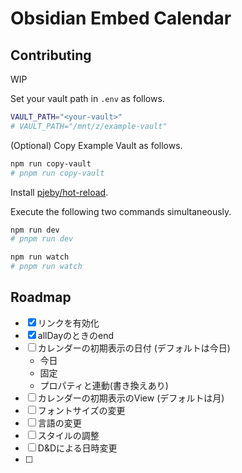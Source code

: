 # Obsidian Embed Calendar

## Contributing
WIP

Set your vault path in `.env` as follows.

```sh
VAULT_PATH="<your-vault>"
# VAULT_PATH="/mnt/z/example-vault"
```

(Optional) Copy Example Vault as follows.

```sh
npm run copy-vault
# pnpm run copy-vault
```

Install [pjeby/hot-reload](https://github.com/pjeby/hot-reload).

Execute the following two commands simultaneously.

```sh
npm run dev
# pnpm run dev
```

```sh
npm run watch
# pnpm run watch
```

## Roadmap

- [x] リンクを有効化
- [x] allDayのときのend
- [ ] カレンダーの初期表示の日付 (デフォルトは今日)
	- 今日
	- 固定
	- プロパティと連動(書き換えあり)
- [ ] カレンダーの初期表示のView (デフォルトは月)
- [ ] フォントサイズの変更
- [ ] 言語の変更
- [ ] スタイルの調整
- [ ] D&Dによる日時変更
- [ ] 
